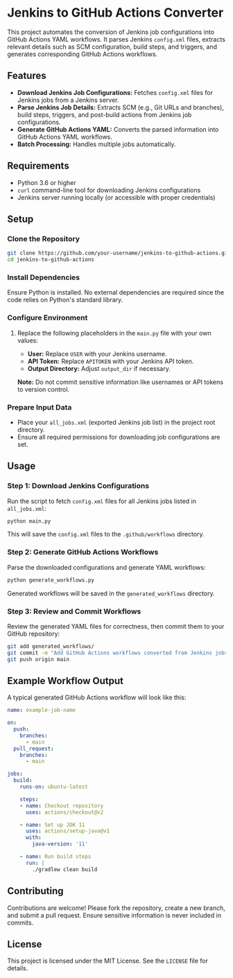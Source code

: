 
# Jenkins to GitHub Actions Converter

This project automates the conversion of Jenkins job configurations into GitHub Actions YAML workflows. It parses Jenkins `config.xml` files, extracts relevant details such as SCM configuration, build steps, and triggers, and generates corresponding GitHub Actions workflows.

## Features
- **Download Jenkins Job Configurations:** Fetches `config.xml` files for Jenkins jobs from a Jenkins server.
- **Parse Jenkins Job Details:** Extracts SCM (e.g., Git URLs and branches), build steps, triggers, and post-build actions from Jenkins job configurations.
- **Generate GitHub Actions YAML:** Converts the parsed information into GitHub Actions YAML workflows.
- **Batch Processing:** Handles multiple jobs automatically.

## Requirements
- Python 3.6 or higher
- `curl` command-line tool for downloading Jenkins configurations
- Jenkins server running locally (or accessible with proper credentials)

## Setup

### Clone the Repository
```bash
git clone https://github.com/your-username/jenkins-to-github-actions.git
cd jenkins-to-github-actions
```

### Install Dependencies
Ensure Python is installed. No external dependencies are required since the code relies on Python's standard library.

### Configure Environment
1. Replace the following placeholders in the `main.py` file with your own values:
   - **User:** Replace `USER` with your Jenkins username.
   - **API Token:** Replace `APITOKEN` with your Jenkins API token.
   - **Output Directory:** Adjust `output_dir` if necessary.

   **Note:** Do not commit sensitive information like usernames or API tokens to version control.

### Prepare Input Data
- Place your `all_jobs.xml` (exported Jenkins job list) in the project root directory.
- Ensure all required permissions for downloading job configurations are set.

## Usage

### Step 1: Download Jenkins Configurations
Run the script to fetch `config.xml` files for all Jenkins jobs listed in `all_jobs.xml`:
```bash
python main.py
```
This will save the `config.xml` files to the `.github/workflows` directory.

### Step 2: Generate GitHub Actions Workflows
Parse the downloaded configurations and generate YAML workflows:
```bash
python generate_workflows.py
```
Generated workflows will be saved in the `generated_workflows` directory.

### Step 3: Review and Commit Workflows
Review the generated YAML files for correctness, then commit them to your GitHub repository:
```bash
git add generated_workflows/
git commit -m "Add GitHub Actions workflows converted from Jenkins jobs"
git push origin main
```

## Example Workflow Output

A typical generated GitHub Actions workflow will look like this:
```yaml
name: example-job-name

on:
  push:
    branches:
      - main
  pull_request:
    branches:
      - main

jobs:
  build:
    runs-on: ubuntu-latest

    steps:
    - name: Checkout repository
      uses: actions/checkout@v2

    - name: Set up JDK 11
      uses: actions/setup-java@v1
      with:
        java-version: '11'

    - name: Run build steps
      run: |
        ./gradlew clean build
```

## Contributing
Contributions are welcome! Please fork the repository, create a new branch, and submit a pull request. Ensure sensitive information is never included in commits.

## License
This project is licensed under the MIT License. See the `LICENSE` file for details.
